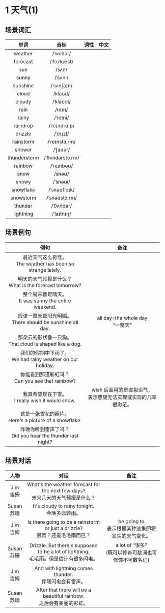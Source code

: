 # 1 天气(1)

## 场景词汇

|     单词     |      音标       | 词性 | 中文 |
| :----------: | :-------------: | :--: | :--: |
|   weather    |    /ˈweðər/     |      |      |
|   forecast   |   /ˈfɔːrkæst/   |      |      |
|     sun      |      /sʌn/      |      |      |
|    sunny     |     /ˈsʌni/     |      |      |
|   sunshine   |   /ˈsʌnʃaɪn/    |      |      |
|    cloud     |     /klaʊd/     |      |      |
|    cloudy    |    /ˈklaʊdi/    |      |      |
|     rain     |     /reɪn/      |      |      |
|    rainy     |    /ˈreɪni/     |      |      |
|   raindrop   |  /ˈreɪndrɑːp/   |      |      |
|   drizzle    |    /ˈdrɪzl/     |      |      |
|  rainstorm   |  /ˈreɪnstɔːrm/  |      |      |
|    shower    |    /ˈʃaʊər/     |      |      |
| thunderstorm | /ˈθʌndərstɔːrm/ |      |      |
|   rainbow    |   /ˈreɪnbəʊ/    |      |      |
|     snow     |     /snəʊ/      |      |      |
|    snowy     |    /ˈsnəʊi/     |      |      |
|  snowflake   |  /ˈsnəʊfleɪk/   |      |      |
|  snowstorm   |  /ˈsnəʊstɔːrm/  |      |      |
|   thunder    |    /ˈθʌndər/    |      |      |
|  lightning   |   /ˈlaɪtnɪŋ/    |      |      |

## 场景例句

|                             例句                             |                             备注                             |
| :----------------------------------------------------------: | :----------------------------------------------------------: |
| 最近天气这么奇怪。<br />The weather has been so strange lately. |                                                              |
|  明天的天气预报是什么？<br />What is the forecast tomorrow?  |                                                              |
|   整个周末都是晴天。<br />It was sunny the entire weekend.   |                                                              |
| 应该一整天都阳光明媚。<br />There should be sunshine all day. |             all day=the whole day<br />“一整天”              |
| 那朵云的形状像一只狗。<br />That cloud is shaped like a dog. |                                                              |
| 我们的假期中下雨了。<br />We had rainy weather on our holiday. |                                                              |
|     你能看到那道彩虹吗？<br />Can you see that rainbow?      |                                                              |
|     我真希望现在下雪。<br />I really wish it would snow.     | wish 后面用的是虚拟语气，<br />表示愿望无法实现或实现的几率很渺茫。 |
|  这是一张雪花的照片。<br />Here's a picture of a snowflake.  |                                                              |
| 昨晚你听到雷声了吗？<br />Did you hear the thunder last night? |                                                              |

## 场景对话

|      人物       |                             对话                             |                           备注                            |
| :-------------: | :----------------------------------------------------------: | :-------------------------------------------------------: |
|  Jim<br />吉姆  | What's the weather forecast for the next few days?<br />未来几天的天气预报是什么？ |                                                           |
| Susan<br />苏珊 |      It's cloudy to rainy tonight.<br />今晚多云转雨。       |                                                           |
|  Jim<br />吉姆  | Is there going to be a rainstorm or just a drizzle?<br />暴雨？还是毛毛雨而已？ |   be going to<br />表示根据某种迹象即将发生的天气变化。   |
| Susan<br />苏珊 | Drizzle. But there's supposed to be a lot of lightning.<br />毛毛雨。但是估计有很多闪电。 | a lot of “很多”<br />(既可以修饰可数词也可修饰不可数名词) |
|  Jim<br />吉姆  |  And with lightning comes thunder.<br />伴随闪电会有雷声。   |                                                           |
| Susan<br />苏珊 | After that there will be a beautiful rainbow.<br />之后会有美丽的彩虹。 |                                                           |